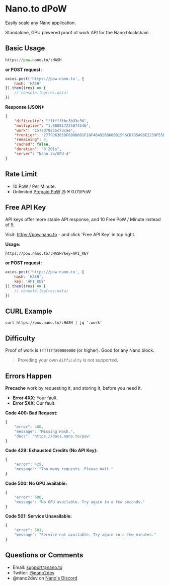 # Nano.to dPoW

Easily scale any Nano application.

Standalone, GPU powered proof of work API for the Nano blockchain.

## Basic Usage

```python
https://pow.nano.to/:HASH
```

**or POST request:**

```javascript
axios.post('https://pow.nano.to', { 
    hash: 'HASH'
}).then((res) => {
    // console.log(res.data)
})
```

**Response (JSON):**
```json
{
    "difficulty": "fffffffbc3b93c36",
    "multiplier": "1.888817235874546",
    "work": "157ad78255c73cae",
    "frontier": "277FD6365DF608D601F18F464926B600B15F6CD705A90E2239F55E9F86E7B38F",
    "remaining": 4,
    "cached": false,
    "duration": "0.201s",
    "server": "Nano.to/GPU-4"
}
```

## Rate Limit

- 10 PoW / Per Minute.
- Unlimited [Prepaid PoW](https://pow.nano.to) @ Ӿ 0.01/PoW

## Free API Key

API keys offer more stable API response, and 10 Free PoW / Minute instead of 5. 

Visit: https://pow.nano.to - and click 'Free API Key' in top right. 

**Usage:**
```
https://pow.nano.to/:HASH?key=API_KEY
```

**or POST request:**
```javascript
axios.post('https://pow.nano.to', { 
    hash: 'HASH',
    key: 'API_KEY'
}).then((res) => {
    // console.log(res.data)
})
```

## CURL Example

```
curl https://pow.nano.to/:HASH | jq '.work'
```

## Difficulty

Proof of work is  ```fffffff800000000``` (or higher). Good for any Nano block.

> Providing your own ```difficulty``` is not supported. 

## Errors Happen

**Precache** work by requesting it, and storing it, before you need it.

- **Error 4XX**: Your fault.
- **Error 5XX**: Our fault.

**Code 400: Bad Request:**

```js
{ 
    "error": 400,  
    "message": "Missing Hash.",
    "docs": 'https://docs.nano.to/pow'
}
```

**Code 429: Exhausted Credits (No API Key):**

```js
{
    "error": 429,
    "message": "Too many requests. Please Wait."
}
```

**Code 500: No GPU available:**

```js
{
    "error": 500, 
    "message": "No GPU available. Try again in a few seconds."
}
```

**Code 501: Service Unavailable:**

```js
{
    "error": 501, 
    "message": "Service not available. Try again in a few minutes."
}
```

## Questions or Comments

- Email: support@nano.to
- Twitter: [@nano2dev](https://twitter.com/nano2dev)
- @nano2dev on [Nano's Discord](https://discord.com/invite/RNAE2R9) 
